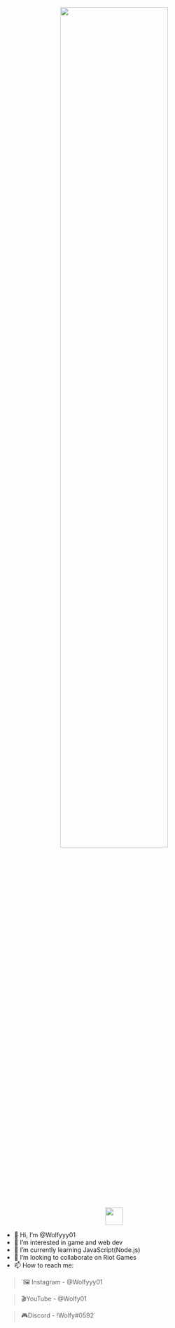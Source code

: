 <div align="center">
<img src="https://readme-typing-svg.demolab.com?font=Inconsolata&weight=700&size=70&duration=4000&pause=300&color=A7A459&center=true&vCenter=true&multiline=true&repeat=true&random=false&width=1300&height=200&lines=Hello+hello;I'm+Wolfy01,+a+Web+and+Discord+bot+Developer+%E2%9C%A9" width="70%" />
</div>

<div align="center">
<img src="https://raw.githubusercontent.com/innng/innng/master/assets/kyubey.gif" height="40" />
</div>

- 👋 Hi, I’m @Wolfyyy01
- 👀 I’m interested in game and web dev
- 🌱 I’m currently learning JavaScript(Node.js)
- 💞️ I’m looking to collaborate on Riot Games
- 📫 How to reach me:
> `🖼 Instagram - @Wolfyyy01

> 🎬YouTube - @Wolfy01

> 🎮Discord - !Wolfy#0592`

<!---
Wolfyyy01/Wolfyyy01 is a ✨ special ✨ repository because its `README.md` (this file) appears on your GitHub profile.
You can click the Preview link to take a look at your changes.
--->
